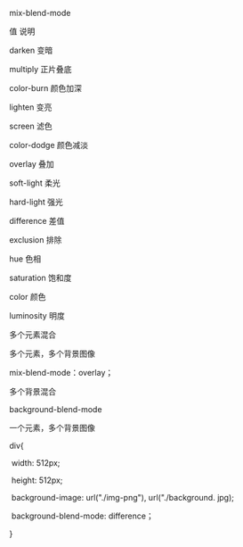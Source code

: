 mix-blend-mode

值												说明

darken										变暗

multiply									正片叠底

color-burn								颜色加深



lighten										变亮

screen										滤色

color-dodge								颜色减淡



overlay										叠加

soft-light										柔光

hard-light									强光



difference									差值

exclusion									排除



hue												色相

saturation									饱和度

color											颜色

luminosity									明度



多个元素混合

多个元素，多个背景图像

mix-blend-mode：overlay；



多个背景混合

background-blend-mode

一个元素，多个背景图像

div{

​	width: 512px;

​	height: 512px;

​	background-image: url("./img-png"), url("./background. jpg);

​	background-blend-mode: difference；

}